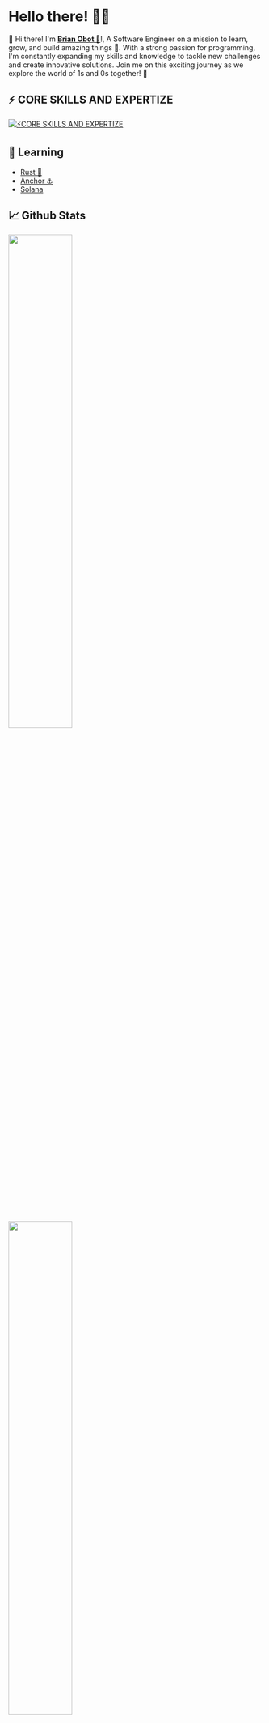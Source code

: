 <h1> Hello there! 👋🏾</h1> 

👋 Hi there! I'm [**Brian Obot 🦉**](https://brianobot.github.io/)!, A Software Engineer on a mission to learn, grow, and build amazing things 🚀. With a strong passion for programming, I'm constantly expanding my skills and knowledge to tackle new challenges and create innovative solutions. Join me on this exciting journey as we explore the world of 1s and 0s together! 🌟

<h2> ⚡ CORE SKILLS AND EXPERTIZE </h2>
 
[![⚡CORE SKILLS AND EXPERTIZE](https://skillicons.dev/icons?i=python,django,js,linux,git,html,css,docker)](https://skillicons.dev)

## 📝 Learning
- [Rust 🦀](https://github.com/brianobot/learning_rust)
- [Anchor ⚓️](https://github.com/coral-xyz/anchor)
- [Solana](https://solana.com)

## 📈 Github Stats <br>
 <img src="https://github-readme-stats.anuraghazra1.vercel.app/api?username=brianobot&show_icons=true" width=50%/>

<!-- ## 📊 Language Stats -->
<img src="https://github-readme-stats.vercel.app/api/top-langs/?username=brianobot&layout=compact&hide=html,css" width=50%/>


## Recent Open Source Activities ⚡️
<!--START_SECTION:activity-->
1. 🎉 Merged PR [#29](https://github.com/brianobot/TURBIN3-Q1-25/pull/29) in [brianobot/TURBIN3-Q1-25](https://github.com/brianobot/TURBIN3-Q1-25)
2. 💪 Opened PR [#29](https://github.com/brianobot/TURBIN3-Q1-25/pull/29) in [brianobot/TURBIN3-Q1-25](https://github.com/brianobot/TURBIN3-Q1-25)
3. 🎉 Merged PR [#28](https://github.com/brianobot/TURBIN3-Q1-25/pull/28) in [brianobot/TURBIN3-Q1-25](https://github.com/brianobot/TURBIN3-Q1-25)
<!--END_SECTION:activity-->

Here are some [🦜 party parrots](https://cultofthepartyparrot.com)
-------------------------------------------------------------------------------
<div>
    <img src="https://cultofthepartyparrot.com/parrots/hd/githubparrot.gif" width="30" height="30"/>
    <img src="https://cultofthepartyparrot.com/flags/hd/nigeriaparrot.gif" width="30" height="30"/>
    <img src="https://cultofthepartyparrot.com/parrots/asyncparrot.gif" width="36" height="30"/>
    <img src="https://cultofthepartyparrot.com/parrots/hd/exceptionallyfastparrot.gif" width="30" height="30"/>
    <img src="https://cultofthepartyparrot.com/parrots/hd/60fpsparrot.gif" width="30" height="30"/>
    <img src="https://cultofthepartyparrot.com/parrots/hd/jumpingparrot.gif" width="30" height="30"/>
    <img src="https://cultofthepartyparrot.com/parrots/hd/opensourceparrot.gif" width="30" height="30"/>
    <img src="https://cultofthepartyparrot.com/parrots/hd/dealwithitnowparrot.gif" width="30" height="30"/>
    <img src="https://cultofthepartyparrot.com/parrots/hd/hypnoparrotlight.gif" width="30" height="30"/>
    <img src="https://cultofthepartyparrot.com/parrots/databaseparrot.gif" width="30" height="30"/>
    <img src="https://cultofthepartyparrot.com/parrots/fixparrot.gif" width="36" height="30"/>
    <img src="https://cultofthepartyparrot.com/parrots/hd/laptop_parrot.gif" width="30" height="30"/>
    <img src="https://cultofthepartyparrot.com/parrots/hd/spinningparrot.gif" width="30" height="30"/>
    <img src="https://cultofthepartyparrot.com/parrots/hd/levitationparrot.gif" width="30" height="30"/>
    <img src="https://cultofthepartyparrot.com/parrots/hd/meldparrot.gif" width="30" height="30"/>
    <img src="https://cultofthepartyparrot.com/parrots/slomoparrot.gif" width="30" height="30"/>
    <img src="https://cultofthepartyparrot.com/parrots/hd/moonwalkingparrot.gif" width="30" height="30"/>
    <img src="https://cultofthepartyparrot.com/parrots/hd/stableparrot.gif" width="30" height="30"/>
    <img src="https://cultofthepartyparrot.com/parrots/hd/scienceparrot.gif" width="30" height="30"/>
    <img src="https://cultofthepartyparrot.com/parrots/hd/pirateparrot.gif" width="30" height="30"/>
    <img src="https://cultofthepartyparrot.com/parrots/hd/footballparrot.gif" width="30" height="30"/>
    <img src="https://cultofthepartyparrot.com/parrots/hd/illuminatiparrot.gif" width="30" height="30"/>
    <img src="https://cultofthepartyparrot.com/parrots/hd/hypnoparrotdark.gif" width="30" height="30"/>
    <img src="https://cultofthepartyparrot.com/parrots/hd/mustacheparrot.gif" width="30" height="30"/>
</div>

<!-- below a hash from a string, containgin a message, if you can find this, there is great reward waiting on you --->
9bdd8b0df56e24314bcef06b4fd6ef93e49fe45e8c6c5705296833e509a25f4c
<!---
-->
<p align="center">
  <img src="https://capsule-render.vercel.app/api?type=waving&color=gradient&height=65&section=footer"/>
</p>

<!--
brianobot/brianobot is a ✨ special ✨ repository because its `README.md` (this file) appears on your GitHub profile.
You can click the Preview link to take a look at your changes.
--->
